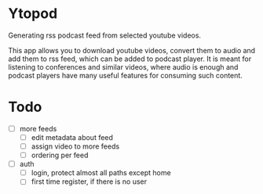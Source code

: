 # Ytopod

Generating rss podcast feed from selected youtube videos.

This app allows you to download youtube videos, convert them to audio and add them to rss feed, which can be added to podcast player. It is meant for listening to conferences and similar videos, where audio is enough and podcast players have many useful features for consuming such content.

# Todo

- [ ] more feeds
  - [ ] edit metadata about feed
  - [ ] assign video to more feeds
  - [ ] ordering per feed
- [ ] auth
  - [ ] login, protect almost all paths except home
  - [ ] first time register, if there is no user